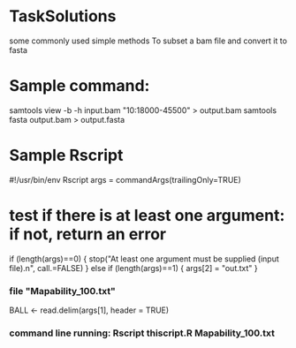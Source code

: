 # TaskSolutions
some commonly used simple methods
To subset a bam file and convert it to fasta

# Sample command:

samtools view -b -h input.bam "10:18000-45500" > output.bam 
samtools fasta output.bam  > output.fasta


# Sample Rscript
#!/usr/bin/env Rscript
args = commandArgs(trailingOnly=TRUE)
# test if there is at least one argument: if not, return an error
if (length(args)==0) {
  stop("At least one argument must be supplied (input file).n", call.=FALSE)
} else if (length(args)==1) {
  args[2] = "out.txt"
}

### file "Mapability_100.txt"


BALL <- read.delim(args[1], header = TRUE)

### command line running: Rscript thiscript.R Mapability_100.txt
